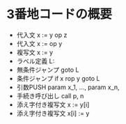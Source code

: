 # 3番地コードの概要
- 代入文            x := y op z
- 代入文            x := op y
- 複写文            x := y
- ラベル定義         L:
- 無条件ジャンプ     goto L
- 条件ジャンプ       if x rop y goto L
- 引数PUSH           param x_1, ..., param x_n, 
- 手続き呼び出し     call p, n
- 添え字付き複写文   x := y\[i\]
- 添え字付き複写文   x\[i\] := y





